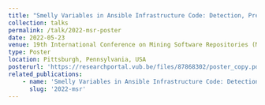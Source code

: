 ```yaml
---
title: "Smelly Variables in Ansible Infrastructure Code: Detection, Prevalence, and Lifetime (poster)"
collection: talks
permalink: /talk/2022-msr-poster
date: 2022-05-23
venue: 19th International Conference on Mining Software Repositories (MSR'22)
type: Poster
location: Pittsburgh, Pennsylvania, USA
posterurl: 'https://researchportal.vub.be/files/87868302/poster_copy.pdf'
related_publications:
    - name: 'Smelly Variables in Ansible Infrastructure Code: Detection, Prevalence, and Lifetime'
      slug: '2022-msr'
---
```


